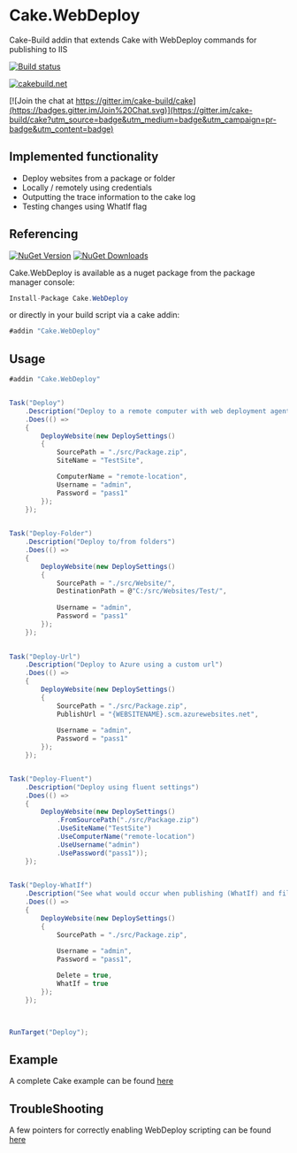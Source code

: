 # Cake.WebDeploy
Cake-Build addin that extends Cake with WebDeploy commands for publishing to IIS

[![Build status](https://ci.appveyor.com/api/projects/status/rld9874ha4woe9m7?svg=true)](https://ci.appveyor.com/project/PhillipSharpe/cake-webdeploy)

[![cakebuild.net](https://img.shields.io/badge/WWW-cakebuild.net-blue.svg)](http://cakebuild.net/)

[![Join the chat at https://gitter.im/cake-build/cake](https://badges.gitter.im/Join%20Chat.svg)](https://gitter.im/cake-build/cake?utm_source=badge&utm_medium=badge&utm_campaign=pr-badge&utm_content=badge)



## Implemented functionality

* Deploy websites from a package or folder
* Locally / remotely using credentials
* Outputting the trace information to the cake log
* Testing changes using WhatIf flag



## Referencing

[![NuGet Version](http://img.shields.io/nuget/v/Cake.WebDeploy.svg?style=flat)](https://www.nuget.org/packages/Cake.WebDeploy/) [![NuGet Downloads](http://img.shields.io/nuget/dt/Cake.WebDeploy.svg?style=flat)](https://www.nuget.org/packages/Cake.WebDeploy/)

Cake.WebDeploy is available as a nuget package from the package manager console:

```csharp
Install-Package Cake.WebDeploy
```

or directly in your build script via a cake addin:

```csharp
#addin "Cake.WebDeploy"
```



## Usage

```csharp
#addin "Cake.WebDeploy"


Task("Deploy")
    .Description("Deploy to a remote computer with web deployment agent installed")
    .Does(() =>
	{
		DeployWebsite(new DeploySettings()
		{
			SourcePath = "./src/Package.zip",
			SiteName = "TestSite",

			ComputerName = "remote-location",
			Username = "admin",
			Password = "pass1"
		});
	});
	

Task("Deploy-Folder")
    .Description("Deploy to/from folders")
    .Does(() =>
	{
		DeployWebsite(new DeploySettings()
		{
			SourcePath = "./src/Website/",
			DestinationPath = @"C:/src/Websites/Test/",
			
			Username = "admin",
			Password = "pass1"
		});
	});

	
Task("Deploy-Url")
    .Description("Deploy to Azure using a custom url")
    .Does(() =>
	{
		DeployWebsite(new DeploySettings()
		{
			SourcePath = "./src/Package.zip",
			PublishUrl = "{WEBSITENAME}.scm.azurewebsites.net",
			
			Username = "admin",
			Password = "pass1"
		});
	});


Task("Deploy-Fluent")
    .Description("Deploy using fluent settings")
    .Does(() =>
	{
		DeployWebsite(new DeploySettings()
			.FromSourcePath("./src/Package.zip")
			.UseSiteName("TestSite")
			.UseComputerName("remote-location")
			.UseUsername("admin")
			.UsePassword("pass1"));
	});
	

Task("Deploy-WhatIf")
    .Description("See what would occur when publishing (WhatIf) and files should be deleted if they don't exist (Delete)")
    .Does(() =>
	{
		DeployWebsite(new DeploySettings()
		{
			SourcePath = "./src/Package.zip",
			
			Username = "admin",
			Password = "pass1",

			Delete = true,
			WhatIf = true
		});
	});


	
RunTarget("Deploy");
```



## Example

A complete Cake example can be found [here](https://github.com/SharpeRAD/Cake.WebDeploy/blob/master/test/build.cake)



## TroubleShooting

A few pointers for correctly enabling WebDeploy scripting can be found [here](https://github.com/SharpeRAD/Cake.WebDeploy/blob/master/TroubleShooting.md)
